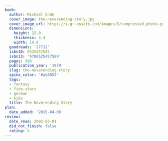 ```yaml
---
book:
  author: Michael Ende
  cover_image: the-neverending-story.jpg
  cover_image_url: https://i.gr-assets.com/images/S/compressed.photo.goodreads.com/books/1554230952l/27712._SX98_.jpg
  dimensions:
    height: 22.0
    thickness: 3.4
    width: 14.8
  goodreads: '27712'
  isbn10: 0525457585
  isbn13: '9780525457589'
  pages: 396
  publication_year: '1979'
  slug: the-neverending-story
  spine_color: '#ab8053'
  tags:
  - fantasy
  - five-stars
  - german
  - kids
  title: The Neverending Story
plan:
  date_added: '2015-04-08'
review:
  date_read: 2002-03-01
  did_not_finish: false
  rating: 5
---
```

